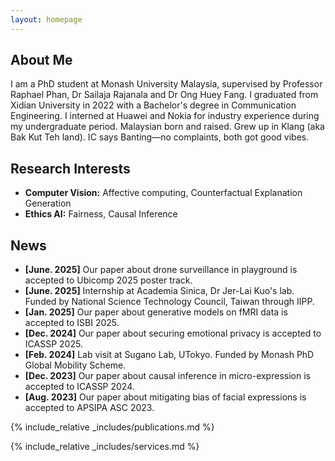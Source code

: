```yaml
---
layout: homepage
---
```


## About Me

I am a PhD student at Monash University Malaysia, supervised by Professor Raphael Phan, Dr Sailaja Rajanala and Dr Ong Huey Fang. I graduated from Xidian University in 2022 with a Bachelor's degree in Communication Engineering. I interned at Huawei and Nokia for industry experience during my undergraduate period. Malaysian born and raised. Grew up in Klang (aka Bak Kut Teh land). IC says Banting—no complaints, both got good vibes.

## Research Interests

- **Computer Vision:** Affective computing, Counterfactual Explanation Generation
- **Ethics AI:** Fairness, Causal Inference

## News
- **[June. 2025]** Our paper about drone surveillance in playground is accepted to Ubicomp 2025 poster track. 
- **[June. 2025]** Internship at Academia Sinica, Dr Jer-Lai Kuo's lab. Funded by National Science Technology Council, Taiwan through IIPP. 
- **[Jan. 2025]** Our paper about generative models on fMRI data is accepted to ISBI 2025.
- **[Dec. 2024]** Our paper about securing emotional privacy is accepted to ICASSP 2025.
- **[Feb. 2024]** Lab visit at Sugano Lab, UTokyo. Funded by Monash PhD Global Mobility Scheme.
- **[Dec. 2023]** Our paper about causal inference in micro-expression is accepted to ICASSP 2024.
- **[Aug. 2023]** Our paper about mitigating bias of facial expressions is accepted to APSIPA ASC 2023.

{% include_relative _includes/publications.md %}

{% include_relative _includes/services.md %}
